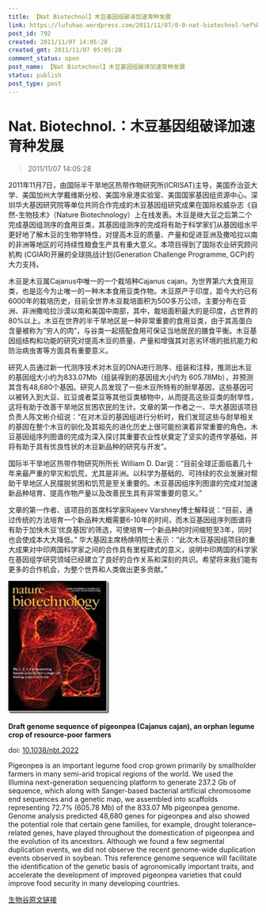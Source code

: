 ```yaml
---
title: 【Nat Biotechnol】木豆基因组破译加速育种发展
link: https://lufuhao.wordpress.com/2011/11/07/0-0-nat-biotechnol-%ef%bc%9a%e6%9c%a8%e8%b1%86%e5%9f%ba%e5%9b%a0%e7%bb%84%e7%a0%b4%e8%af%91%e5%8a%a0%e9%80%9f%e8%82%b2%e7%a7%8d%e5%8f%91%e5%b1%95/
post_id: 792
created: 2011/11/07 14:05:28
created_gmt: 2011/11/07 05:05:28
comment_status: open
post_name: 【Nat Biotechnol】木豆基因组破译加速育种发展
status: publish
post_type: post
---
```


# Nat. Biotechnol.：木豆基因组破译加速育种发展

> 2011/11/07 14:05:28

 

2011年11月7日，由国际半干旱地区热带作物研究所(ICRISAT)主导，美国乔治亚大学、美国加州大学戴维斯分校、美国冷泉港实验室、美国国家基因组资源中心。深圳华大基因研究院等单位共同合作完成的木豆基因组研究成果在国际权威杂志《自然-生物技术》（Nature Biotechnology）上在线发表。木豆是继大豆之后第二个完成基因组测序的食用豆类，其基因组测序的完成将有助于科学家们从基因组水平更好地了解木豆的生物学特性，对提高木豆的质量、产量和促进亚洲及撒哈拉以南的非洲等地区的可持续性粮食生产具有重大意义。本项目得到了国际农业研究顾问机构 (CGIAR)开展的全球挑战计划(Generation Challenge Programme, GCP)的大力支持。 

木豆是木豆属Cajanus中唯一的一个栽培种Cajanus cajan，为世界第六大食用豆类，也是迄今为止唯一的一种木本食用豆类作物。木豆原产于印度，距今大约已有6000年的栽培历史，目前全世界木豆栽培面积为500多万公顷，主要分布在亚洲、非洲撒哈拉沙漠以南和美国中南部，其中，栽培面积最大的是印度，占世界的80%以上。木豆在世界的半干旱地区是一种非常重要的食用豆类，由于其高蛋白含量被称为“穷人的肉”，与谷类一起搭配食用可保证当地居民的膳食平衡。木豆基因组结构和功能的研究对提高木豆的质量、产量和增强其对恶劣环境的抵抗能力和防治病虫害等方面具有重要意义。 

研究人员通过新一代测序技术对木豆的DNA进行测序、组装和注释，推测出木豆的基因组大小约为833.07Mb（组装得到的基因组大小约为 605.78Mb），并预测其含有48,680个基因。研究人员发现了一些木豆所特有的耐旱基因，这些基因可以被转入到大豆、豇豆或者菜豆等其他豆类植物中，从而提高这些豆类的耐旱性，这将有助于改善干旱地区贫困农民的生计。文章的第一作者之一、华大基因该项目负责人陈文彬介绍说：“在对木豆的基因组进行分析时，我们发现这些与耐旱相关的基因在整个木豆的驯化及其祖先的进化历史上很可能扮演着非常重要的角色。木豆基因组序列图谱的完成为深入探讨其重要农业性状奠定了坚实的遗传学基础，并将有助于具有优良性状的木豆新品种的研究与开发”。 

国际半干旱地区热带作物研究所所长 William D. Dar说：“目前全球正面临着几十年来最严重的旱灾和饥荒，尤其是非洲。以科学为基础的、可持续的农业发展对帮助干旱地区人民摆脱贫困和饥荒是至关重要的。木豆基因组序列图谱的完成对加速新品种培育、提高作物产量以及改善民生具有非常重要的意义。” 

文章的第一作者、该项目的首席科学家Rajeev Varshney博士解释说：“目前，通过传统的方法培育一个新品种大概需要6-10年的时间，而木豆基因组序列图谱将有助于加快木豆‘优良基因’的筛选，可使培育一个新品种的时间缩短至3年，同时也会使成本大大降低。” 华大基因主席杨焕明院士表示：“此次木豆基因组项目的重大成果对中印两国科学家之间的合作具有里程碑式的意义，说明中印两国的科学家在基因组学研究领域已经建立了良好的合作关系和深刻的共识。希望将来我们能有更多的合作机会，为整个世界和人类做出更多贡献。” 

![20111107-140528-0001](/assets/images/20111107-140528-0001.jpg)

**Draft genome sequence of pigeonpea (Cajanus cajan), an orphan legume crop of resource-poor farmers**

doi: [10.1038/nbt.2022](http://dx.doi.org/10.1038/nbt.2022)

Pigeonpea is an important legume food crop grown primarily by smallholder farmers in many semi-arid tropical regions of the world. We used the Illumina next-generation sequencing platform to generate 237.2 Gb of sequence, which along with Sanger-based bacterial artificial chromosome end sequences and a genetic map, we assembled into scaffolds representing 72.7% (605.78 Mb) of the 833.07 Mb pigeonpea genome. Genome analysis predicted 48,680 genes for pigeonpea and also showed the potential role that certain gene families, for example, drought tolerance–related genes, have played throughout the domestication of pigeonpea and the evolution of its ancestors. Although we found a few segmental duplication events, we did not observe the recent genome-wide duplication events observed in soybean. This reference genome sequence will facilitate the identification of the genetic basis of agronomically important traits, and accelerate the development of improved pigeonpea varieties that could improve food security in many developing countries. 

[生物谷原文链接](http://www.bioon.com/biology/postgenomics/510159.shtml)
